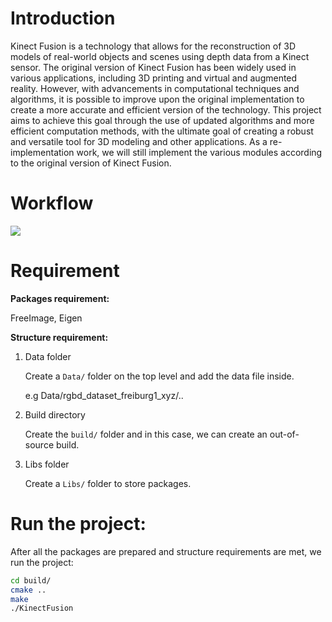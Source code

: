 # Introduction

Kinect Fusion is a technology that allows for the reconstruction of 3D models of real-world objects and scenes using depth data from a Kinect sensor. The original version of Kinect Fusion has been widely used in various applications, including 3D printing and virtual and augmented reality. However, with advancements in computational techniques and algorithms, it is possible to improve upon the original implementation to create a more accurate and efficient version of the technology. This project aims to achieve this goal through the use of updated algorithms and more efficient computation methods, with the ultimate goal of creating a robust and versatile tool for 3D modeling and other applications. As a re-implementation work, we will still implement the various modules according to the original version of Kinect Fusion.

# Workflow

![](https://s2.loli.net/2022/12/28/LdajOpqt6Mm2NxF.png)

# Requirement

**Packages requirement:**

FreeImage, Eigen

**Structure requirement:**
 
1. Data folder
    
    Create a ```Data/``` folder on the top level and add the data file inside.
    
    e.g Data/rgbd_dataset_freiburg1_xyz/..
    
2. Build directory 
    
    Create the ```build/``` folder and in this case, we can create an out-of-source build.
    
3. Libs folder

	Create a ```Libs/``` folder to store packages.
	
# Run the project:

After all the packages are prepared and structure requirements are met, we run the project:

```bash
cd build/
cmake ..
make 
./KinectFusion
```
